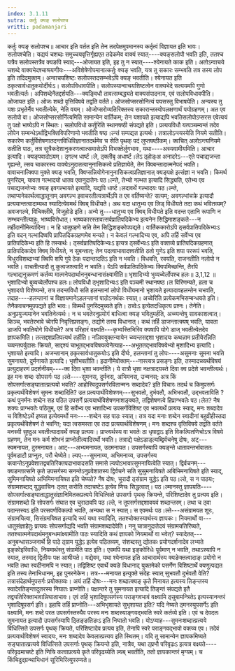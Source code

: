 ```yaml
---
index: 3.1.11
sutra: कर्तुः क्यङ् सलोपश्च
vritti: padamanjari
---
```


 कर्तुः क्यङ् सलोपश्च॥ आचार इति वर्तत इति तेन तदपेक्षमुपमानस्य कर्तृत्वं विज्ञायत इति भावः। सलोपश्चेति। यद्ययं चशब्दः समुच्चयवृत्तिर्गृह्यएत तदेकमेव वाक्यं स्यात्----क्यङ्सलोपौ भवति इति, ततश्च यत्रैव सलोपस्तत्रैव क्यङपि स्याद्---ओजायत इति, इह तु न स्यात्----श्येनायते काक इति। अतोऽन्वाचये चशब्दे वाक्यभेदश्चाश्रयणीयः---अविशेषेणोपमानात्कर्तुः क्यङ् भवति, यत्र तु सकारः सम्भवति तत्र तस्य लोप इति तदिदमुक्तम्। अन्वाचयशिष्टः सलोपस्तदसम्भवेऽपि क्यङ् भवतीति। श्येनायत इति ठकृत्सार्वधातुकयोर्दीर्घःऽ।  सलोपविधावपीति। सलोपस्यान्वाचयशिष्टत्वेन वाक्यभेदे सत्ययमपि गुणो भवतीत्यर्तः।  अपिशब्देनैतद्दर्शयति---क्यङ्विधौ तावत्सम्बद्ध्यते वाक्यसंपादनाय, एवं सलोपविधावपीति। ओजायत इति। ओजः शब्दो वृत्तिविषये तद्वति वर्तते। ओजसोप्सरसोनित्यं पयसस्तु विभाषयेति। अन्यस्य तु यशः प्रभृतेर्नैव भवतीत्येके, नेति वयम्। ओजोप्सरोव्यतिरिक्तस्य सकारान्तस्योपलक्षणार्थं पयोग्रहणम्। अत एव सलोपो वा। ओजसोप्सरसोर्नित्यमिति सामान्येन वार्तिकम्; तेन यशायते इत्याद्यपि भवतिसलोपोऽप्सरस एवेत्ययं तु पक्षो भाष्येऽपि न स्थितः। सलोपविधो कर्तुरिति स्थानषष्ठी संपद्यते इति। प्रत्ययविधौ यत्पञ्चम्यन्तं तदेव लोपेन सम्बन्धेऽर्थाद्विभक्तिविपरिणामो भवतीति षष्ठ।ल्न्तं सम्पद्यत इत्यर्थः। तत्रालोऽन्त्यस्येति नियमे सतीति। सकारेण कर्तुर्विशेषणातदन्तविधिविज्ञानातदर्थमेव च सेति पृथक् पदं लुप्तषष्ठीकम्। क्वचित् अलोऽन्त्यनियमे सतीति पाठः, तत्र सूत्रैकदेशानुकरणत्वात्समासेऽपि विभक्तेर्लुगभावः, यथा----अस्यवामीयमिति। आचार इत्यादि। क्यङ्पवादोऽयम्। ठ्गल्भ धार्ष्ट।ले, ठ्क्लीबृ अधार्ष्ट।लेऽ ठ्होड्ःअ अनादरेऽ---एते पचाद्यजन्ता गृह्यन्ते, त्सय चाकारस्य वाक्येऽनुदातत्वानुनासिकत्वे प्रतिज्ञायेते, तेन क्विबन्तादात्मनेपदं भवति। वावाचनात्क्विपा मुक्ते क्यङ् भवति, क्विप्सन्नियोगेनानुनासिकत्वप्रतिज्ञानात् क्यङ्पक्षे इत्संज्ञा न भवति। किमर्थ पुनरिदम्, यावता गल्भादयो धातव एवानुदातेनः पठ।ल्न्ते, तेभ्यो गल्भत इत्यादि सिद्ध्यति, एतेभ्य एव पचाद्यजन्तेभ्यः क्यङ् इवगल्भायते इत्यादि, यद्यपि धार्ष्ट।लदावर्थे गल्भादयः पठ।ल्न्ते, तथाप्यनेकार्थत्वाद्धातूनाम् अवगल्भ इवाचरतीत्यत्रार्थेऽपि त एव वर्तिष्यन्ते? सत्यम्; अवगल्भांचक्रे इत्यादौ प्रत्ययान्तत्वादाम्यथा स्यादित्येवमर्थ क्विब् विधीयते। अथ यदा धातुभ्य एव लिड् विधीयते तदा कथं भवितव्यम्? अवजगल्भे, विचिक्लीबे, विजुहोडे इति। अन्ये तु---धातुभ्य एव क्विब् विधीयते इति वदन्त एतानि रूपाणि न सम्भवन्तीत्याहुः, भाष्यविरोधात्। भाष्यकारस्तावत्सर्वप्रातिपदिकेभ्य इत्यनेन सिद्धिमाशङ्कते---न तर्हीदानीमित्यादिना। न हि धातुग्रहणे सति तेन सिद्धिशङ्कोपपद्यते। वार्तिककारोऽपि ठ्सर्वप्रातिपदिकेभ्यःऽ इति वदन् गल्भादिष्वपि प्रापितदिकग्रहणमेव मन्यते। न केवलं गल्भादिभ्य एव, अपि तर्हि सर्वेभ्य एव प्रातिपदिकेभ्य इति हि तस्यार्थः। ठ्सर्वप्रातिपदिकेभ्यःऽ इत्यत्र ठ्सर्वेभ्यःऽ इति वक्तव्ये प्रातिपदिकग्रहणात् प्रातिपदिकादेव क्विब् विधीयते, न सुबन्तात्; तेन पदत्वाभावादश्वतीति ठतो गुणेऽ इति शपा पररूपं भवति, विधुरविशब्दाभ्यां क्विपि शपि गुपे ठेङः पदान्तादतिऽ इति न भवति। विधवति, रवयति, राजनतीति नलोपो न भवति। वाचतीत्यादौ तु कुत्वजश्त्वादि न भवति। येऽपि सर्वप्रातिपदिकेभ्यः क्विपमिच्छन्ति, तैरपि गल्भाद्यनुक्रमणं कर्तव्य मात्मनेपदार्थाननुबन्धानासंक्ष्यामीति॥ भृशादिभ्यो भुव्यच्वेर्लोपश्च हलः॥ 3,1,12 ॥ भृशादिभ्यो बुव्यच्वेर्लोपश्च हलः॥ लोपविधौ ठ्भृशादिभ्यःऽ इति पञ्चमी स्थानषष्ठ।ल विरिणम्यते, हला च भृशादयो विशेष्यन्ते, तत्र तदन्तविधौ सति हलन्तानां लोपो विधीयमानो भृशायते इत्यादावहलन्तेन चभवति, तदाह----हलन्तानां च विज्ञायमानेऽहलन्तानां पाठोऽनर्थकः स्यात्। अच्वेरिति प्रत्येकमभिसम्बन्धयते इति। तेनैकवचनमुपपद्यते इति भावः। किमर्थे पुनरिदमुच्यते इति। ठच्वेःऽ इत्येतदधिकृत्य प्रश्नः। तेनेति। अनुप्रयुज्यमानेन भवतिनेत्यर्थः। न च भवतेरनुप्रयोगं बाधित्वा क्यङ् भवितुमर्हति, अच्व्यन्तेषु सावकाशत्वात्। किञ्च, भवतेरभावे च्वेरपि निवृत्तिप्रसङ्गः, तद्योगे तस्य विधानात्। कथं तर्हि डाजन्तात्क्यष् भवति, यावता डाजपि भवतियोगे विधीयते? अत्र परिहारं वक्ष्यति---कृभ्वस्तिभिरिव क्यषापि योगे डाज् भवतीत्येतदेव ज्ञापकमिति। तत्सद्दशप्रतिपत्यर्थ तर्हीति। नञिवयुक्तन्यायेन च्व्यन्तसद्दशा भृशादयः कथन्नाम प्रतीयेरन्निति च्व्यन्तपर्युदासः क्रियते, साद्दश्यं चाभूतद्भावविषयत्वेनेत्याह---अभूततद्भावविषयेभ्यो मृशादिभ्य इत्यादि। भृशायते इत्यादि। अजन्तानाम् ठकृत्सार्वधातुकयोःऽ इति दीर्घः, हलन्तानां तु लोपः----असुमनाः सुमना भवति सुमनायते, दुर्मनायते इत्यादि। भृशीभवतीति। इदानीमेवोक्तम्---नास्त्यत्र प्रसङ्गः इति, तस्मादच्व्यर्थविषयं प्रत्युदाहरणं प्रदर्शनीयम्----क्व दिवा भृशा भवन्तीति। ये रात्रौ भृशा नक्षत्रादयस्ते दिवा क्व प्रदेशे भवन्तीत्यर्थः। इह मनः शब्दः सोपसर्गः पठ।ल्ते----सुमनस्, दुर्मनस्, अभिमनस्, उन्मनस्; अत्र किं सोपसर्गात्सङ्घातात्प्रत्ययो भवति? आहोस्विदुपसर्गरवितान्मनः सब्दादेव? इति विचारः तदर्थ च किमुपसर्गः प्रकृत्यर्थविशेषणं सुमनः शब्दादिति? उत प्रत्ययार्थविशेषणम्---सुभवतो, दुर्भवतौ, अभिभवतौ, उद्भवताविति ? कथं पुनर्मनः शब्देन सह पठित उपसर्गे प्रत्ययार्थविशेषणमाशङ्क्यते, तद्विशेषणत्वे हिप्राग्भवतेः पठ।लेत? नैष शक्यः प्राग्भवतेः पठितुम्, एवं हि सर्वेभ्य एव भशादिभ्य उपसर्गविशिष्ट एव भवत्यर्थे प्रत्ययः स्याद्, मनः शब्दादेव च विशिष्टेऽर्थे इष्यत इत्येवमर्थो मनः----शब्देन सह पाठः स्यात्। तत्र यदा मनाः शब्देन स्वादीनां बहुव्रीहीस्तदा प्रकृत्यर्थविशेषणं ते भवन्ति; यदा त्वसमस्ता एव तदा प्रत्ययार्थविशेषणम्। मनः शब्दश्च वृत्तिविषये तद्वति वर्तते मनस्वी सुष्ठुअ भवतीत्यादावर्थे क्यङ् प्रत्ययः। प्राप्त्यर्थस्य वा भवतेः ठा धृषाद्वाऽ इति विकल्पितणिचोऽत्र विषये ग्रहणम्, तेन मनः कर्म शोभनं प्राप्नोतीत्यादिरर्थो भवति। तत्राद्ये पक्षेऽडाड्ल्यब्द्विर्वचनेषु दोषः, अट्---स्वमनायत, दुरमनायत। आट्---अभ्यमनायत, उदमनायत। उपसर्गस्यापि क्यङ्न्ते धातावन्तर्भावाततः पूर्वमडाटौ प्राप्नुतः, परौ चेष्येते। ल्यप्---सुमनाय्य, अभिमनाय्य, उपसर्गस्य क्त्वान्तेऽनुप्रवेशातद्व्यतिरिक्तपदाभावादसति समासे ल्यपोऽभावात्सुमनायित्वेति स्यात्। द्विर्वचनम्---क्यडन्तात्सनि कृते उपसर्गस्य सनन्तेऽनुप्रवेशातस्य द्विर्वचने सति सुसुमनायिषते अबिभिमनायिषते इति स्याद्, सुमिमनायिषते अभिमिमनायिषत इति चेष्यते? नैष दोषः, चुरादौ ठ्संग्राम युद्धेऽ इति पठ।ल्ते, स न पाठयः; संग्रामशब्दाद् युद्धवाचिनः ठ्तत् करोति तदाचष्टेऽ इत्येव णिचः सिद्धत्वात्। पठ।ल्मानस्तु ज्ञापयति----सोपसर्गात्सङ्घाताद्धातुसंज्ञानिमितकप्रत्यये विधित्सिते उपसर्गाः पृथक् क्रियन्ते, परिशिष्टादेव तु प्रत्यय इति। संग्रामशब्दो हि सोपसर्गः संघात एव चुरादावपि पठ।ल्ते, न तूपसर्गसद्दशावयवं शब्दान्तरम्। तथा च ठ्वा पदान्तस्यऽ इति परसवर्णविकल्पो भवति, अन्यथा स न स्यात्। स एवमर्थः पठ।ल्ते---असंग्रामयत शूरः, संग्रामयित्वा, सिसंग्रमयिषत इत्यादि रूपं यथा स्यादिति, ततश्चोक्तस्यार्थस्य ज्ञापकः। नियमार्थो वा---धातुसंज्ञाहेतुः प्रत्ययः सोपसर्गाद्यदि भवति संग्रामशब्दादेवेति। ननु चात्रानुदातेदयं संग्रामयतिरिष्यते, ततश्चात्मनेपदार्थमनुबन्धमांक्ष्यामीति पाठः स्यादिति कथं ज्ञापको नियमार्थो वा भवेत्? स्यादेतत्---अनुबन्धासञ्जनार्थे हि पाठे ठ्ग्राम युद्धेऽ इत्येव पठितव्यम्, संशब्दस्तु द्योतकः प्रयोगदर्शनादेव लभ्यते इङ्कोइरिवाधिः, नियमार्थस्तु संग्रामेति पाठ इति। एवमपि यथा इङ्कोरिधेः पूर्वमाण् न भवति, तथाऽस्यापि न स्यात्, तस्माद् द्वितीयः पक्ष आश्रीयते। यद्येवम्, यथा श्येनायत इति आचारार्थस्य क्यङेक्तत्वादाङ्ः प्रयोगो न भवति तथा स्वदीनामपि न स्यात्। तद्विशिष्ट एवार्थे क्यङे विधानाद् युक्तमेको पसर्गेण विशिष्टार्थे क्यणुत्पद्यत इति तस्य तेनाभिधानम्, इह पुनरनेकेन। तत्र---मनायत इत्युक्ते संदेहः स्यात् सुभवतौ दुर्भवतौ वेति? तत्रासंदेहार्थमुपसर्गः प्रयोक्तव्यः। अयं तर्हि दोषः---मनः शब्दात्क्यङ् कृते मिनायत इत्यस्य तिङ्न्तस्य स्वादेरतिङ्न्तादुतरस्य निघातः प्राप्नोति। पक्षान्तरे तु सुमनायत इत्यादि तिङ्न्तं संपद्यते इतै तद्व्यतिरिक्ताभावान्निघाताभावः। एवं तर्हि भृशादिषूपसर्गस्य पराङ्गवभावं वक्ष्यामि ठ्सुबामन्त्रितेऽ इत्यस्यानन्तरं भृशादिषूपसर्ग इति। इहापि तर्हि प्राप्नोति---अभिभृशायते सुभृशायत इति? यदि नेष्यते ठ्मनस्युपसर्गेऽ इति वक्ष्यामि, मनः शब्दे परत उपसर्गस्तस्यैव परस्य मनः शब्दस्याङ्गवद्भवति स्वरे कर्तव्ये इति। एवं च देवदतः सुमनायत इत्यादौ उपसर्गस्यापि ठ्तिङ्ङतिङःऽ इति निघातो भवति। योऽप्याह---सुमनःशब्दात्प्रत्यये विधित्सिते उपसर्गः पृथक् क्रियते, परिशिष्टादेव प्रत्यय इति, तेनापि स्वरे पराङ्गवद्भावो वक्त्व्य एव। तदेवं प्रत्ययार्थविशेषणं स्वादयः, मनः शब्दादेव केवलात्प्रत्यय इति स्थितम्। यदि तु सामान्येन ज्ञापकमिष्यते सङ्घातात्प्रत्यये विधित्सिते उपसर्गाः पृथक् क्रियन्ते इति, नात्रैव, यथा ठ्प्रभौ परिवृढःऽ इत्यत्र वक्ष्यते----परिवृढमाचष्टे इति णिचि कत्वाप्रत्यये कृते परिवृढय्येति ल्यब् भवतीति, ततो ज्ञापकान्तरं मृग्यम्। च किंचिदुद्ग्रन्थाभिधानं सूरिभिरित्युपरम्यते॥